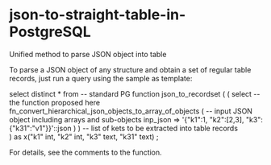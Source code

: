 # json-to-straight-table-in-PostgreSQL
Unified method to parse JSON object into table


To parse a JSON object of any structure and obtain a set of regular table records, just run a query using the sample as template:

select distinct	
	*
from
	--	standard PG function
	json_to_recordset (
		(
			select
				--	the function proposed here
				fn_convert_hierarchical_json_objects_to_array_of_objects (
					--	input JSON object including arrays and sub-objects 
					inp_json => '{"k1":1, "k2":[2,3], "k3":{"k31":"v1"}}'::json
				)
		)
	-- list of kets to be extracted into table records 	
	) as x("k1" int, "k2" int, "k3" text, "k31" text)
;


For details, see the comments to the function.
